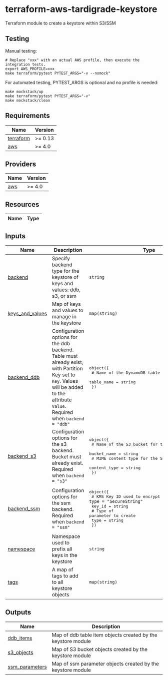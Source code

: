 # terraform-aws-tardigrade-keystore

Terraform module to create a keystore within S3/SSM

## Testing

Manual testing:

```
# Replace "xxx" with an actual AWS profile, then execute the integration tests.
export AWS_PROFILE=xxx 
make terraform/pytest PYTEST_ARGS="-v --nomock"
```

For automated testing, PYTEST_ARGS is optional and no profile is needed:

```
make mockstack/up
make terraform/pytest PYTEST_ARGS="-v"
make mockstack/clean
```

<!-- BEGIN TFDOCS -->
## Requirements

| Name | Version |
|------|---------|
| <a name="requirement_terraform"></a> [terraform](#requirement\_terraform) | >= 0.13 |
| <a name="requirement_aws"></a> [aws](#requirement\_aws) | >= 4.0 |

## Providers

| Name | Version |
|------|---------|
| <a name="provider_aws"></a> [aws](#provider\_aws) | >= 4.0 |

## Resources

| Name | Type |
|------|------|

## Inputs

| Name | Description | Type | Default | Required |
|------|-------------|------|---------|:--------:|
| <a name="input_backend"></a> [backend](#input\_backend) | Specify backend type for the keystore of keys and values: ddb, s3, or ssm | `string` | n/a | yes |
| <a name="input_keys_and_values"></a> [keys\_and\_values](#input\_keys\_and\_values) | Map of keys and values to manage in the keystore | `map(string)` | n/a | yes |
| <a name="input_backend_ddb"></a> [backend\_ddb](#input\_backend\_ddb) | Configuration options for the ddb backend. Table must already exist, with Partition Key set to `Key`. Values will be added to the attribute `Value`. Required when `backend = "ddb"` | <pre>object({<br>    # Name of the DynamoDB table for the keystore<br>    table_name = string<br>  })</pre> | `null` | no |
| <a name="input_backend_s3"></a> [backend\_s3](#input\_backend\_s3) | Configuration options for the s3 backend. Bucket must already exist. Required when `backend = "s3"` | <pre>object({<br>    # Name of the S3 bucket for the keystore<br>    bucket_name = string<br>    # MIME content type for the S3 objects<br>    content_type = string<br>  })</pre> | `null` | no |
| <a name="input_backend_ssm"></a> [backend\_ssm](#input\_backend\_ssm) | Configuration options for the ssm backend. Required when `backend = "ssm"` | <pre>object({<br>    # KMS Key ID used to encrypt the parameter, when `type = "SecureString"`<br>    key_id = string<br>    # Type of parameter to create<br>    type = string<br>  })</pre> | `null` | no |
| <a name="input_namespace"></a> [namespace](#input\_namespace) | Namespace used to prefix all keys in the keystore | `string` | `null` | no |
| <a name="input_tags"></a> [tags](#input\_tags) | A map of tags to add to all keystore objects | `map(string)` | `{}` | no |

## Outputs

| Name | Description |
|------|-------------|
| <a name="output_ddb_items"></a> [ddb\_items](#output\_ddb\_items) | Map of ddb table item objects created by the keystore module |
| <a name="output_s3_objects"></a> [s3\_objects](#output\_s3\_objects) | Map of S3 bucket objects created by the keystore module |
| <a name="output_ssm_parameters"></a> [ssm\_parameters](#output\_ssm\_parameters) | Map of ssm parameter objects created by the keystore module |

<!-- END TFDOCS -->
